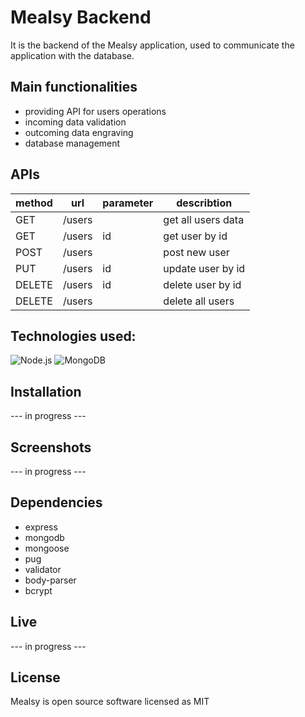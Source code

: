 # Mealsy Backend
It is the backend of the Mealsy application, used to communicate the application with the database.

## Main functionalities
 - providing API for users operations
 - incoming data validation
 - outcoming data engraving
 - database management


## APIs
 | method | url    | parameter | describtion        |
 |--------|--------|-----------|--------------------|
 | GET    | /users |           | get all users data |
 | GET    | /users | id        | get user by id     |
 | POST   | /users |           | post new user      |
 | PUT    | /users | id        | update user by id  |
 | DELETE | /users | id        | delete user by id  |
 | DELETE | /users |           | delete all users   |


## Technologies used:
![Node.js](https://img.shields.io/badge/Node.js-Express.js-339933?style=flat-square&logo=node.js&logoColor=white)
![MongoDB](https://img.shields.io/badge/MongoDB-Monoose-47A248?style=flat-square&logo=MongoDB&logoColor=white)

## Installation
 --- in progress ---
<!-- The installation only requires cloning the repository, installing dependencies and starting the server.
```
git clone https://github.com/Adrian2422/Mealsy-backend.git
npm install
npm start
``` -->
## Screenshots
 --- in progress ---
<!-- <p float="left">
  <img src='./screenshots/first-run.jpg' width="450"/>
  <img src='.//screenshots/query-modal.jpg' width="500"/>
  <img src='.//screenshots/product-details.jpg' width="500"/>
  <img src='./screenshots/product-details.jpg' width="500"/>
  <img src='./screenshots/after-kcal-calculating.jpg' width="500"/>
  <img src='./screenshots/shopping-list.jpg' width="500"/>
</p> -->

<!-- ![First run](https://github.com/Adrian2422/meal-optimiser/blob/master/screenshots/first-run.JPG?raw=true "First run")
![Query modal](https://github.com/Adrian2422/meal-optimiser/blob/master/screenshots/query-modal.JPG?raw=true "Query modal")
![After sending the query](https://github.com/Adrian2422/meal-optimiser/blob/master/screenshots/after-query-sent.JPG?raw=true "After sending the query")
![Product details](https://github.com/Adrian2422/meal-optimiser/blob/master/screenshots/product-details.JPG?raw=true "Product details")
![After calculating the kcal need](https://github.com/Adrian2422/meal-optimiser/blob/master/screenshots/after-kcal-calculating.JPG?raw=true "After calculating the kcal need")
![Shopping list](https://github.com/Adrian2422/meal-optimiser/blob/master/screenshots/shopping-list.JPG?raw=true "Shopping list") -->

## Dependencies
 - express
 - mongodb
 - mongoose
 - pug
 - validator
 - body-parser
 - bcrypt

## Live
 --- in progress ---

## License
 Mealsy is open source software licensed as MIT